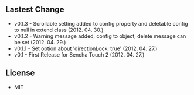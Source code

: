 Lastest Change
--------------

* v0.1.3 - Scrollable setting added to config property and deletable config to null in extend class (2012. 04. 30.)
* v0.1.2 - Warning message added, config to object, delete message can be set (2012. 04. 29.)
* v0.1.1 - Set option about 'directionLock: true' (2012. 04. 27.)
* v0.1   - First Release for Sencha Touch 2 (2012. 04. 27.)

License
-------

* MIT
